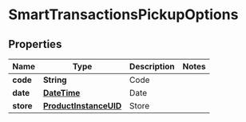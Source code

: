
# SmartTransactionsPickupOptions

## Properties
Name | Type | Description | Notes
------------ | ------------- | ------------- | -------------
**code** | **String** | Code | 
**date** | [**DateTime**](DateTime.md) | Date | 
**store** | [**ProductInstanceUID**](ProductInstanceUID.md) | Store | 



